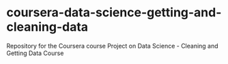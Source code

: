 coursera-data-science-getting-and-cleaning-data
===============================================

Repository for the Coursera course Project on Data Science - Cleaning and Getting Data Course
